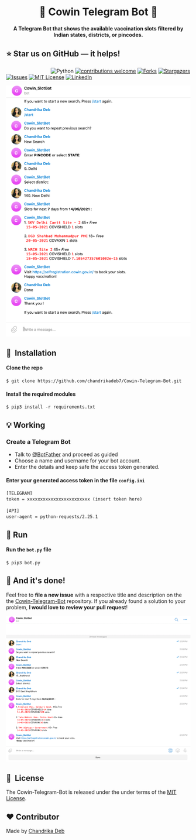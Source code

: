 <h1 align="center">🤖 Cowin Telegram Bot 🤖</h1>

<div align= "center">
  <h4>A Telegram Bot that shows the available vaccination slots filtered by Indian states, districts, or pincodes.</h4>
</div>


## :star: Star us on GitHub — it helps!

&nbsp;&nbsp;&nbsp;&nbsp;&nbsp;&nbsp;&nbsp;&nbsp;&nbsp;&nbsp;&nbsp;&nbsp;&nbsp;&nbsp;&nbsp;&nbsp;&nbsp;&nbsp;&nbsp;&nbsp;&nbsp;&nbsp;&nbsp;&nbsp;&nbsp;&nbsp;&nbsp;&nbsp;&nbsp;&nbsp;
![Python](https://img.shields.io/badge/python-v3.6+-blue.svg)
[![contributions welcome](https://img.shields.io/badge/contributions-welcome-brightgreen.svg?style=flat)](https://github.com/chandrikadeb7/Cowin-Telegram-Bot/issues)
[![Forks](https://img.shields.io/github/forks/chandrikadeb7/Cowin-Telegram-Bot.svg?logo=github)](https://github.com/chandrikadeb7/Cowin-Telegram-Bot/network/members)
[![Stargazers](https://img.shields.io/github/stars/chandrikadeb7/Cowin-Telegram-Bot.svg?logo=github)](https://github.com/chandrikadeb7/Cowin-Telegram-Bot/stargazers)
[![Issues](https://img.shields.io/github/issues/chandrikadeb7/Cowin-Telegram-Bot.svg?logo=github)](https://github.com/chandrikadeb7/Cowin-Telegram-Bot/issues)
[![MIT License](https://img.shields.io/github/license/chandrikadeb7/Cowin-Telegram-Bot.svg?style=flat-square)](https://github.com/chandrikadeb7/Cowin-Telegram-Bot/blob/master/LICENSE)
[![LinkedIn](https://img.shields.io/badge/-LinkedIn-black.svg?style=flat-square&logo=linkedin&colorB=555)](https://www.linkedin.com/in/chandrika-deb/)

<p align="center"><img src="https://github.com/chandrikadeb7/Cowin-Telegram-Bot/blob/main/Readme_Images/Screenshot%202021-05-14%20at%202.05.55%20PM.png"></p>

## 🚀&nbsp; Installation

#### Clone the repo
```
$ git clone https://github.com/chandrikadeb7/Cowin-Telegram-Bot.git
```

#### Install the required modules
```
$ pip3 install -r requirements.txt
```
## :bulb: Working

### Create a Telegram Bot
* Talk to [@BotFather](https://t.me/botfather) and proceed as guided
* Choose a name and username for your bot account.
* Enter the details and keep safe the access token generated.


#### Enter your generated access token in the file <code>config.ini</code>

```
[TELEGRAM]
token = xxxxxxxxxxxxxxxxxxxxxxxx (insert token here)

[API]
user-agent = python-requests/2.25.1
```

## :key: Run

#### Run the <code>bot.py</code> file
```
$ pip3 bot.py
```

## :clap: And it's done!
Feel free to **file a new issue** with a respective title and description on the the [Cowin-Telegram-Bot](https://github.com/chandrikadeb7/Cowin-Telegram-Bot/issues) repository. If you already found a solution to your problem, **I would love to review your pull request**! 

![](https://github.com/chandrikadeb7/Cowin-Telegram-Bot/blob/main/Readme_Images/Screenshot%202021-05-14%20at%202.07.50%20PM.png)

## 📘&nbsp; License
The Cowin-Telegram-Bot is released under the under terms of the [MIT License](LICENSE).

## :heart: Contributor
Made by [Chandrika Deb](https://github.com/chandrikadeb7)
